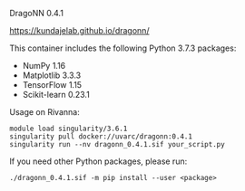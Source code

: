 DragoNN 0.4.1

https://kundajelab.github.io/dragonn/

This container includes the following Python 3.7.3 packages:
- NumPy 1.16
- Matplotlib 3.3.3
- TensorFlow 1.15
- Scikit-learn 0.23.1

Usage on Rivanna:
```
module load singularity/3.6.1
singularity pull docker://uvarc/dragonn:0.4.1
singularity run --nv dragonn_0.4.1.sif your_script.py
```

If you need other Python packages, please run:
```
./dragonn_0.4.1.sif -m pip install --user <package>
```
